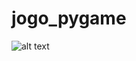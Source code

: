 # jogo_pygame
![alt text](https://github.com/HudsonMA98/jogo_pygame/blob/main/recursos/imagens/aviao.png?raw=true)
